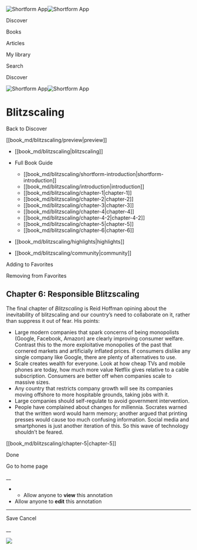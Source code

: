 ![Shortform App](/img/logo.36a2399e.svg)![Shortform App](/img/logo-dark.70c1b072.svg)

Discover

Books

Articles

My library

Search

Discover

![Shortform App](/img/logo.36a2399e.svg)![Shortform App](/img/logo-dark.70c1b072.svg)

# Blitzscaling

Back to Discover

[[book_md/blitzscaling/preview|preview]]

  * [[book_md/blitzscaling|blitzscaling]]
  * Full Book Guide

    * [[book_md/blitzscaling/shortform-introduction|shortform-introduction]]
    * [[book_md/blitzscaling/introduction|introduction]]
    * [[book_md/blitzscaling/chapter-1|chapter-1]]
    * [[book_md/blitzscaling/chapter-2|chapter-2]]
    * [[book_md/blitzscaling/chapter-3|chapter-3]]
    * [[book_md/blitzscaling/chapter-4|chapter-4]]
    * [[book_md/blitzscaling/chapter-4-2|chapter-4-2]]
    * [[book_md/blitzscaling/chapter-5|chapter-5]]
    * [[book_md/blitzscaling/chapter-6|chapter-6]]
  * [[book_md/blitzscaling/highlights|highlights]]
  * [[book_md/blitzscaling/community|community]]



Adding to Favorites 

Removing from Favorites 

## Chapter 6: Responsible Blitzscaling

The final chapter of _Blitzscaling_ is Reid Hoffman opining about the inevitability of blitzscaling and our country’s need to collaborate on it, rather than suppress it out of fear. His points:

  * Large modern companies that spark concerns of being monopolists (Google, Facebook, Amazon) are clearly improving consumer welfare. Contrast this to the more exploitative monopolies of the past that cornered markets and artificially inflated prices. If consumers dislike any single company like Google, there are plenty of alternatives to use.
  * Scale creates wealth for everyone. Look at how cheap TVs and mobile phones are today, how much more value Netflix gives relative to a cable subscription. Consumers are better off when companies scale to massive sizes.
  * Any country that restricts company growth will see its companies moving offshore to more hospitable grounds, taking jobs with it.
  * Large companies should self-regulate to avoid government intervention.
  * People have complained about changes for millennia. Socrates warned that the written word would harm memory; another argued that printing presses would cause too much confusing information. Social media and smartphones is just another iteration of this. So this wave of technology shouldn’t be feared.



[[book_md/blitzscaling/chapter-5|chapter-5]]

Done

Go to home page 

__

  *   * Allow anyone to **view** this annotation
  * Allow anyone to **edit** this annotation



* * *

Save Cancel

__




![](https://bat.bing.com/action/0?ti=56018282&Ver=2&mid=692f7060-b6f4-456d-8a51-c76093ca31af&sid=201ffde0635411ee902411d77b750559&vid=20202bf0635411ee9ac03f2e618b0b9f&vids=0&msclkid=N&pi=0&lg=en-US&sw=800&sh=600&sc=24&nwd=1&tl=Shortform%20%7C%20Blitzscaling&p=https%3A%2F%2Fwww.shortform.com%2Fapp%2Fbook%2Fblitzscaling%2Fchapter-6&r=&lt=445&evt=pageLoad&sv=1&rn=314474)
